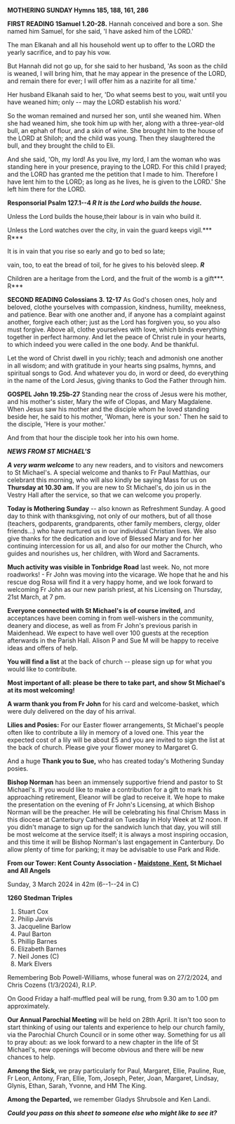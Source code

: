 **MOTHERING SUNDAY Hymns 185, 188, 161, 286**

**FIRST READING 1Samuel 1.20-28.** Hannah conceived and bore a son. She
named him Samuel, for she said, 'I have asked him of the LORD.'

The man Elkanah and all his household went up to offer to the LORD the
yearly sacrifice, and to pay his vow.

But Hannah did not go up, for she said to her husband, 'As soon as the
child is weaned, I will bring him, that he may appear in the presence of
the LORD, and remain there for ever; I will offer him as a nazirite for
all time.'

Her husband Elkanah said to her, 'Do what seems best to you, wait until
you have weaned him; only -- may the LORD establish his word.'

So the woman remained and nursed her son, until she weaned him. When she
had weaned him, she took him up with her, along with a three-year-old
bull, an ephah of flour, and a skin of wine. She brought him to the
house of the LORD at Shiloh; and the child was young. Then they
slaughtered the bull, and they brought the child to Eli.

And she said, 'Oh, my lord! As you live, my lord, I am the woman who was
standing here in your presence, praying to the LORD. For this child I
prayed; and the LORD has granted me the petition that I made to him.
Therefore I have lent him to the LORD; as long as he lives, he is given
to the LORD.' She left him there for the LORD.

**Responsorial Psalm 127.1--4 *R It is the Lord who builds the house.***

Unless the Lord builds the house,their labour is in vain who build it.

Unless the Lord watches over the city, in vain the guard keeps
vigil.*** R***

It is in vain that you rise so early and go to bed so late;

vain, too, to eat the bread of toil, for he gives to his belovèd sleep.
***R***

Children are a heritage from the Lord, and the fruit of the womb is a
gift***. R***

**SECOND READING Colossians 3. 12-17** As God's chosen ones, holy and
beloved, clothe yourselves with compassion, kindness, humility,
meekness, and patience. Bear with one another and, if anyone has a
complaint against another, forgive each other; just as the Lord has
forgiven you, so you also must forgive. Above all, clothe yourselves
with love, which binds everything together in perfect harmony. And let
the peace of Christ rule in your hearts, to which indeed you were called
in the one body. And be thankful.

Let the word of Christ dwell in you richly; teach and admonish one
another in all wisdom; and with gratitude in your hearts sing psalms,
hymns, and spiritual songs to God. And whatever you do, in word or deed,
do everything in the name of the Lord Jesus, giving thanks to God the
Father through him.

**GOSPEL John 19.25b-27** Standing near the cross of Jesus were his
mother, and his mother's sister, Mary the wife of Clopas, and Mary
Magdalene. When Jesus saw his mother and the disciple whom he loved
standing beside her, he said to his mother, 'Woman, here is your son.'
Then he said to the disciple, 'Here is your mother.'

And from that hour the disciple took her into his own home.

***NEWS FROM ST MICHAEL\'S***

***A very warm welcome*** to any new readers, and to visitors and
newcomers to St Michael\'s. A special welcome and thanks to Fr Paul
Matthias, our celebrant this morning, who will also kindly be saying
Mass for us on **Thursday at 10.30 am.** If you are new to St
Michael\'s, do join us in the Vestry Hall after the service, so that we
can welcome you properly.

**Today is Mothering Sunday** -- also known as Refreshment Sunday. A
good day to think with thanksgiving, not only of our mothers, but of all
those (teachers, godparents, grandparents, other family members, clergy,
older friends\...) who have nurtured us in our individual Christian
lives. We also give thanks for the dedication and love of Blessed Mary
and for her continuing intercession for us all, and also for our mother
the Church, who guides and nourishes us, her children, with Word and
Sacraments.

**Much activity was visible in Tonbridge Road** last week. No, not more
roadworks! - Fr John was moving into the vicarage. We hope that he and
his rescue dog Rosa will find it a very happy home, and we look forward
to welcoming Fr John as our new parish priest, at his Licensing on
Thursday, 21st March, at 7 pm.

**Everyone connected with St Michael\'s is of course invited,** and
acceptances have been coming in from well-wishers in the community,
deanery and diocese, as well as from Fr John\'s previous parish in
Maidenhead. We expect to have well over 100 guests at the reception
afterwards in the Parish Hall. Alison P and Sue M will be happy to
receive ideas and offers of help.

**You will find a list** at the back of church -- please sign up for
what you would like to contribute.

**Most important of all: please be there to take part, and show St
Michael\'s at its most welcoming!**

**A warm thank you from Fr John** for his card and welcome-basket, which
were duly delivered on the day of his arrival.

**Lilies and Posies:** For our Easter flower arrangements, St Michael\'s
people often like to contribute a lily in memory of a loved one. This
year the expected cost of a lily will be about £5 and you are invited to
sign the list at the back of church. Please give your flower money to
Margaret G.

And a huge **Thank you to Sue,** who has created today\'s Mothering
Sunday posies.

**Bishop Norman** has been an immensely supportive friend and pastor to
St Michael\'s. If you would like to make a contribution for a gift to
mark his approaching retirement, Eleanor will be glad to receive it. We
hope to make the presentation on the evening of Fr John\'s Licensing, at
which Bishop Norman will be the preacher. He will be celebrating his
final Chrism Mass in this diocese at Canterbury Cathedral on Tuesday in
Holy Week at 12 noon. If you didn\'t manage to sign up for the sandwich
lunch that day, you will still be most welcome at the service itself; it
is always a most inspiring occasion, and this time it will be Bishop
Norman\'s last engagement in Canterbury. Do allow plenty of time for
parking; it may be advisable to use Park and Ride.

**From our Tower: Kent County Association -
[Maidstone](https://dove.cccbr.org.uk/tower/12644#_blank)**[,
**Kent**](https://dove.cccbr.org.uk/tower/12644#_blank)**, St Michael
and All Angels**

Sunday, 3 March 2024 in 42m (6--1--24 in C)

**1260** **Stedman Triples**

1. Stuart Cox
2. Philip Jarvis
3. Jacqueline Barlow
4. Paul Barton
5. Phillip Barnes
6. Elizabeth Barnes
7. Neil Jones (C)
8. Mark Elvers

Remembering Bob Powell-Williams, whose funeral was on 27/2/2024, and
Chris Cozens (1/3/2024), R.I.P.

On Good Friday a half-muffled peal will be rung, from 9.30 am to 1.00 pm
approximately.

**Our Annual Parochial Meeting** will be held on 28th April. It isn\'t
too soon to start thinking of using our talents and experience to help
our church family, via the Parochial Church Council or in some other
way. Something for us all to pray about: as we look forward to a new
chapter in the life of St Michael\'s, new openings will become obvious
and there will be new chances to help.

**Among the Sick,** we pray particularly for Paul, Margaret, Ellie,
Pauline, Rue, Fr Leon, Antony, Fran, Ellie, Tom, Joseph, Peter, Joan,
Margaret, Lindsay, Glynis, Ethan, Sarah, Yvonne, and HM The King.

**Among the Departed,** we remember Gladys Shrubsole and Ken Landi.

***Could you pass on this sheet to someone else who might like to see
it?***

